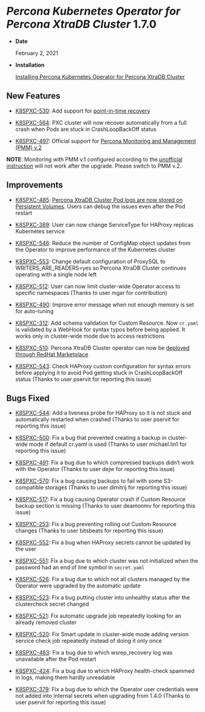 # *Percona Kubernetes Operator for Percona XtraDB Cluster* 1.7.0


* **Date**

    February 2, 2021



* **Installation**

    [Installing Percona Kubernetes Operator for Percona XtraDB Cluster](https://www.percona.com/doc/kubernetes-operator-for-pxc/index.html#quickstart-guides)


## New Features


* [K8SPXC-530](https://jira.percona.com/browse/K8SPXC-530): Add support for [point-in-time recovery](../backups.md#backups-pitr-binlog)


* [K8SPXC-564](https://jira.percona.com/browse/K8SPXC-564): PXC cluster will now recover automatically from a full crash when Pods are stuck in CrashLoopBackOff status


* [K8SPXC-497](https://jira.percona.com/browse/K8SPXC-497): Official support for [Percona Monitoring and Management (PMM) v.2](../monitoring.md#operator-monitoring)

**NOTE**: Monitoring with PMM v.1 configured according to the [unofficial instruction](https://www.percona.com/blog/2020/07/23/using-percona-kubernetes-operators-with-percona-monitoring-and-management/)
will not work after the upgrade. Please switch to PMM v.2.

## Improvements


* [K8SPXC-485](https://jira.percona.com/browse/K8SPXC-485): [Percona XtraDB Cluster Pod logs are now stored on Persistent Volumes](../debug.md#debug-images-logs). Users can debug the issues even after the Pod restart


* [K8SPXC-389](https://jira.percona.com/browse/K8SPXC-389): User can now change ServiceType for HAProxy replicas Kubernetes service


* [K8SPXC-546](https://jira.percona.com/browse/K8SPXC-546): Reduce the number of ConfigMap object updates from the Operator to improve performance of the Kubernetes cluster


* [K8SPXC-553](https://jira.percona.com/browse/K8SPXC-553): Change default configuration of ProxySQL to WRITERS_ARE_READERS=yes so Percona XtraDB Cluster continues operating with a single node left


* [K8SPXC-512](https://jira.percona.com/browse/K8SPXC-512): User can now limit cluster-wide Operator access to specific namespaces (Thanks to user mgar for contribution)


* [K8SPXC-490](https://jira.percona.com/browse/K8SPXC-490): Improve error message when not enough memory is set for auto-tuning


* [K8SPXC-312](https://jira.percona.com/browse/K8SPXC-312): Add schema validation for Custom Resource. Now `cr.yaml` is validated by a WebHook for syntax typos before being applied. It works only in cluster-wide mode due to access restrictions


* [K8SPXC-510](https://jira.percona.com/browse/K8SPXC-510): Percona XtraDB Cluster operator can now be [deployed through RedHat Marketplace](https://marketplace.redhat.com/en-us/products/percona-kubernetes-operator-for-percona-server-for-xtradb-cluster)


* [K8SPXC-543](https://jira.percona.com/browse/K8SPXC-543): Check HAProxy custom configuration for syntax errors before applying it to avoid Pod getting stuck in CrashLoopBackOff status (Thanks to user pservit for reporting this issue)

## Bugs Fixed


* [K8SPXC-544](https://jira.percona.com/browse/K8SPXC-544): Add a liveness probe for HAProxy so it is not stuck and automatically restarted when crashed (Thanks to user pservit for reporting this issue)


* [K8SPXC-500](https://jira.percona.com/browse/K8SPXC-500): Fix a bug that prevented creating a backup in cluster-wide mode if default cr.yaml is used (Thanks to user michael.lin1 for reporting this issue)


* [K8SPXC-491](https://jira.percona.com/browse/K8SPXC-491): Fix a bug due to which compressed backups didn’t work with the Operator (Thanks to user dejw for reporting this issue)


* [K8SPXC-570](https://jira.percona.com/browse/K8SPXC-570): Fix a bug causing backups to fail with some S3-compatible storages (Thanks to user dimitrij for reporting this issue)


* [K8SPXC-517](https://jira.percona.com/browse/K8SPXC-517): Fix a bug causing Operator crash if Custom Resource backup section is missing (Thanks to user deamonmv for reporting this issue)


* [K8SPXC-253](https://jira.percona.com/browse/K8SPXC-253): Fix a bug preventing rolling out Custom Resource changes (Thanks to user bitsbeats for reporting this issue)


* [K8SPXC-552](https://jira.percona.com/browse/K8SPXC-552): Fix a bug when HAProxy secrets cannot be updated by the user


* [K8SPXC-551](https://jira.percona.com/browse/K8SPXC-551): Fix a bug due to which cluster was not initialized when the password had an end of line symbol in `secret.yaml`


* [K8SPXC-526](https://jira.percona.com/browse/K8SPXC-526): Fix a bug due to which not all clusters managed by the Operator were upgraded by the automatic update


* [K8SPXC-523](https://jira.percona.com/browse/K8SPXC-523): Fix a bug putting cluster into unhealthy status after the clustercheck secret changed


* [K8SPXC-521](https://jira.percona.com/browse/K8SPXC-521): Fix automatic upgrade job repeatedly looking for an already removed cluster


* [K8SPXC-520](https://jira.percona.com/browse/K8SPXC-520): Fix Smart update in cluster-wide mode adding version service check job repeatedly instead of doing it only once


* [K8SPXC-463](https://jira.percona.com/browse/K8SPXC-463): Fix a bug due to which wsrep_recovery log was unavailable after the Pod restart


* [K8SPXC-424](https://jira.percona.com/browse/K8SPXC-424): Fix a bug due to which HAProxy health-check spammed in logs, making them hardly unreadable


* [K8SPXC-379](https://jira.percona.com/browse/K8SPXC-379): Fix a bug due to which the Operator user credentials were not added into internal secrets when upgrading from 1.4.0 (Thanks to user pservit for reporting this issue)
